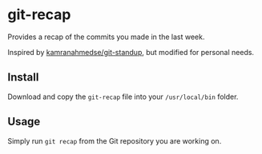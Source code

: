 # git-recap

Provides a recap of the commits you made in the last week.

Inspired by [kamranahmedse/git-standup](https://github.com/kamranahmedse/git-standup), but modified for personal needs.

## Install

Download and copy the `git-recap` file into your `/usr/local/bin` folder.

## Usage

Simply run `git recap` from the Git repository you are working on.

